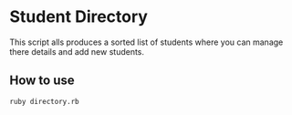 Student Directory
================

This script alls produces a sorted list of students where you can manage there details and add new students.

How to use
----------
```shell
ruby directory.rb
```